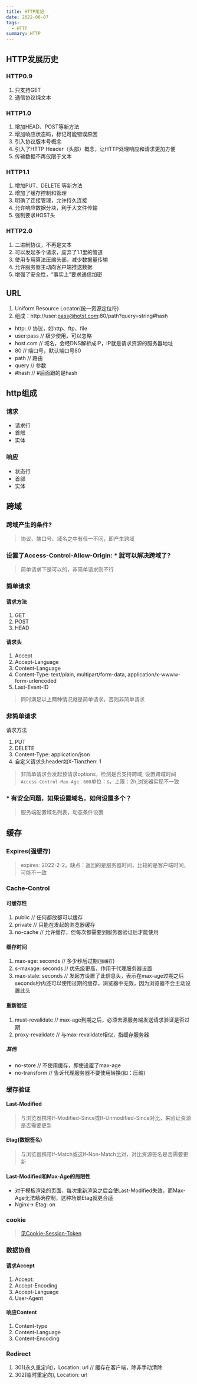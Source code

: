 ```yaml
---
title: HTTP笔记
date: 2022-08-07
tags:
  - HTTP
summary: HTTP
---
```


## HTTP发展历史
  ### HTTP0.9
  1. 只支持GET
  2. 通信协议纯文本

  ### HTTP1.0
  1. 增加HEAD、POST等新方法
  2. 增加响应状态码，标记可能错误原因
  3. 引入协议版本号概念
  4. 引入了HTTP Header（头部）概念，让HTTP处理响应和请求更加方便
  5. 传输数据不再仅限于文本

  ### HTTP1.1
  1. 增加PUT、DELETE 等新方法
  2. 增加了缓存控制和管理
  3. 明确了连接管理，允许持久连接
  4. 允许响应数据分块，利于大文件传输
  5. 强制要求HOST头

  ### HTTP2.0
  1. 二进制协议，不再是文本
  2. 可以发起多个请求，废弃了1.1里的管道
  3. 使用专用算法压缩头部，减少数据量传输
  4. 允许服务器主动向客户端推送数据
  5. 增强了安全性，“事实上”要求通信加密
## URL
1. Uniform Resource Locator(统一资源定位符)
2. 组成：http://user:pass@hotst.com:80/path?query=string#hash
* http: // 协议，如http、ftp、file
* user:pass // 极少使用，可以忽略
* host.com // 域名，会经DNS解析成IP，IP就是请求资源的服务器地址
* 80 // 端口号，默认端口号80
* path // 路由
* query // 参数
* \#hash // #后面跟的是hash

## http组成
### 请求
* 请求行
* 首部
* 实体
### 响应
* 状态行
* 首部
* 实体
## 跨域
### 跨域产生的条件? 
> 协议、端口号、域名之中有任一不同，即产生跨域
### 设置了Access-Control-Allow-Origin: * 就可以解决跨域了?
> 简单请求下是可以的，非简单请求则不行
### 简单请求
#### 请求方法
1. GET
2. POST
3. HEAD
#### 请求头
1. Accept
2. Accept-Language
3. Content-Language
4. Content-Type: text/plain, multipart/form-data, application/x-wwww-form-urlencoded
5. Last-Event-ID
> 同时满足以上两种情况就是简单请求，否则非简单请求
### 非简单请求
请求方法
1. PUT
2. DELETE
3. Content-Type: application/json
4. 自定义请求头header如X-Tianzhen: 1

> 非简单请求会发起预请求options，检测是否支持跨域, 设置跨域时间 `Access-Control-Max-Age：600`单位：s，上限：2h,浏览器实现不一致
### \* 有安全问题，如果设置域名，如何设置多个？
> 服务端配置域名列表，动态条件设置
## 缓存
### Expires(强缓存)
> expires: 2022-2-2。缺点：返回的是服务器时间，比较的是客户端时间，可能不一致
### Cache-Control
#### 可缓存性
1. public // 任何都放都可以缓存
2. private // 只能在发起的浏览器缓存
3. no-cache // 允许缓存，但每次都需要到服务器验证后才能使用
#### 缓存时间
1. max-age: seconds // 多少秒后过期(`强缓存`)
2. s-maxage: seconds // 优先级更高，作用于代理服务器设置
3. max-stale: seconds // 发起方设置了此信息头，表示在max-age过期之后seconds秒内还可以使用过期的缓存，浏览器中无效，因为浏览器不会主动设置此头
#### 重新验证
1. must-revalidate // max-age到期之后，必须去源服务端发送请求验证是否过期
1. proxy-revalidate // 与max-revalidate相似，指缓存服务器
##### 其他
* no-store // 不使用缓存，即使设置了max-age
* no-transform // 告诉代理服务器不要使用转换(如：压缩)
### 缓存验证
#### Last-Modified
> 与浏览器携带If-Modified-Since或If-Unmodified-Since对比，来验证资源是否需要更新
#### Etag(数据签名)
> 与浏览器携带If-Match或这If-Non-Match比对，对比资源签名是否需要更新
#### Last-Modified和Max-Age的局限性
* 对于模板渲染的页面，每次重新渲染之后会使Last-Modified失效，而Max-Age无法精确控制，这种场景Etag就更合适
* Nginx-> Etag: on
### cookie
> [见Cookie-Session-Token](/browser/2022/08/09/cookie-session-token/)
### 数据协商
#### 请求Accept
1. Accept:
2. Accept-Encoding
3. Accept-Language
4. User-Agent
#### 响应Content
1. Content-type
2. Content-Language
3. Content-Encoding
### Redirect
1. 301(永久重定向)，Location: url // 缓存在客户端，除非手动清除
2. 302(临时重定向), Location: url